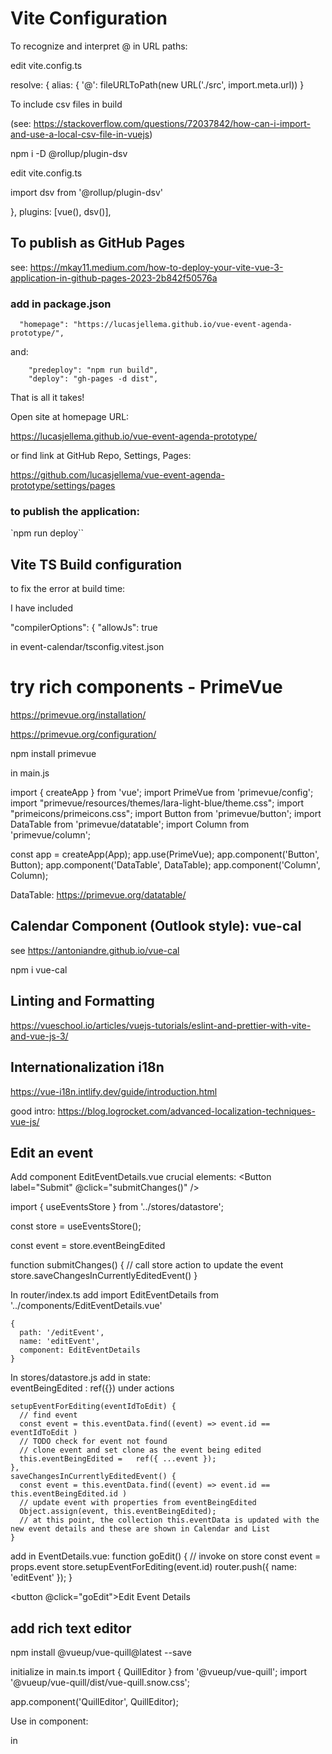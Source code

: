 # Vite Configuration

To recognize and interpret @ in URL paths:

edit vite.config.ts

  resolve: {
    alias: {
      '@': fileURLToPath(new URL('./src', import.meta.url))
    }


To include csv files in build

(see: https://stackoverflow.com/questions/72037842/how-can-i-import-and-use-a-local-csv-file-in-vuejs)

npm i -D @rollup/plugin-dsv

edit vite.config.ts

import dsv from '@rollup/plugin-dsv'

  },  plugins: [vue(), dsv()],


## To publish as GitHub Pages

see: https://mkay11.medium.com/how-to-deploy-your-vite-vue-3-application-in-github-pages-2023-2b842f50576a 


### add in package.json

```
  "homepage": "https://lucasjellema.github.io/vue-event-agenda-prototype/",
```

and:
```
    "predeploy": "npm run build",
    "deploy": "gh-pages -d dist",
```

That is all it takes!

Open site at homepage URL:

https://lucasjellema.github.io/vue-event-agenda-prototype/

or find link at GitHub Repo, Settings, Pages:

https://github.com/lucasjellema/vue-event-agenda-prototype/settings/pages

### to publish the application:

`npm run deploy``



## Vite TS Build configuration

to fix the error at build time:

I have included

 "compilerOptions": {
    "allowJs": true

in event-calendar/tsconfig.vitest.json

# try rich components - PrimeVue

https://primevue.org/installation/

https://primevue.org/configuration/


npm install primevue

in main.js

import { createApp } from 'vue';
import PrimeVue from 'primevue/config';
import "primevue/resources/themes/lara-light-blue/theme.css";
import "primeicons/primeicons.css";
import Button from 'primevue/button';
import DataTable from 'primevue/datatable';
import Column from 'primevue/column';


const app = createApp(App);
app.use(PrimeVue);
app.component('Button', Button);
app.component('DataTable', DataTable);
app.component('Column', Column);


DataTable: https://primevue.org/datatable/

## Calendar Component (Outlook style): vue-cal

see https://antoniandre.github.io/vue-cal

npm i vue-cal


## Linting and Formatting

https://vueschool.io/articles/vuejs-tutorials/eslint-and-prettier-with-vite-and-vue-js-3/

## Internationalization i18n

https://vue-i18n.intlify.dev/guide/introduction.html

good intro: https://blog.logrocket.com/advanced-localization-techniques-vue-js/ 

## Edit an event

Add component EditEventDetails.vue
crucial elements:
<Button label="Submit" @click="submitChanges()" />

import { useEventsStore } from '../stores/datastore';

const store = useEventsStore();

const event = store.eventBeingEdited

function submitChanges() {
  // call store action to update the event
  store.saveChangesInCurrentlyEditedEvent()
}



In router/index.ts add
import EditEventDetails from '../components/EditEventDetails.vue'

    {
      path: '/editEvent',
      name: 'editEvent',
      component: EditEventDetails
    }

In stores/datastore.js add
  in state:    
     eventBeingEdited : ref({})
  under actions

    setupEventForEditing(eventIdToEdit) {
      // find event
      const event = this.eventData.find((event) => event.id == eventIdToEdit )
      // TODO check for event not found
      // clone event and set clone as the event being edited
      this.eventBeingEdited =   ref({ ...event });
    },
    saveChangesInCurrentlyEditedEvent() {
      const event = this.eventData.find((event) => event.id == this.eventBeingEdited.id )
      // update event with properties from eventBeingEdited
      Object.assign(event, this.eventBeingEdited);
      // at this point, the collection this.eventData is updated with the new event details and these are shown in Calendar and List
    }

add in EventDetails.vue:
function goEdit() {
  // invoke on store
  const event = props.event
  store.setupEventForEditing(event.id)
  router.push({ name: 'editEvent' });
}

<button @click="goEdit">Edit Event Details</button>

## add rich text editor

npm install @vueup/vue-quill@latest --save

initialize in main.ts
import { QuillEditor } from '@vueup/vue-quill';
import '@vueup/vue-quill/dist/vue-quill.snow.css';

app.component('QuillEditor', QuillEditor);

Use in component:

in <script>: const content = ref('');

in <template>:

  <QuillEditor theme="snow" contentType="html" v-model:content="content" toolbar="full"/>
  <p>Text literal: {{content}}</p>
  <p v-html="content"></p>

## assign GUID to  events (new and all existing events)

npm install uuid

import { v4 as uuidv4 } from 'uuid';
let id =uuidv4();


## create new event

in datastore.js

    addEVent() {
      const newEvent = { id: uuidv4(), titel: "New Event" ,eventDate : new Date(), doelgroep:"", locatie:"",scope:"", voorbereiding:"", materialen:"", location:"", starttijd:"17:00", eindtijd:"18:00"}
      this.eventData.push(newEvent)
      this.setupEventForEditing(newEvent.id)
    }

invoked from EventsList.vue

function goAddAndEdit() {
  store.addEVent()
  router.push({ name: 'editEvent' });
}

and

 <button @click="goAddAndEdit">Add Event</button>


 ## Load from and Save to JSON

save as json

in eventslist.vue

          <button @click="downloadJSONFile()">Download JSON</button>


 function downloadJSONFile() {
  const jsonContent = JSON.stringify(eventData.value, null, 2);
  const blob = new Blob([jsonContent], { type: 'application/json' });

  const url = URL.createObjectURL(blob);
  const a = document.createElement('a');
  a.href = url;
  a.download = 'ConclusionEventsAgenda.json'; // Set the desired file name
  a.click();

  // Clean up the URL object after the download
  URL.revokeObjectURL(url);
}



in datastore.js:

// load JSON data from the file in the assets directory; this turns the data into a JSON object array
import eventsJSON from '@/assets/conclusionEvents.json';


 // post process eventsJSON: property eventDate should be turned from String to Date
        for (let i = 0; i < eventsJSON.length; i++) {
          eventsJSON[i].eventDate = new Date(eventsJSON[i].eventDate);
        }

## Fetch JSON document from GitHub
without having to redeploy the application to GitHub Pages, it can load the latest event definitions from the JSON file in GitHub (similar to reading the latest CSV file).

see datastore.js for the implementation (very straightforward)


## Read value of query parameter

import { useRouter } from 'vue-router';
const router = useRouter()
import { onMounted } from 'vue'

onMounted(() => {
 // read value of query parameter called myParameter
  let valueFromParam = router.currentRoute.value.query.myParameter;
})

# to handle references on GH Pages outside root URL

- define custom 404.html (copy of index.html)
- edit vite.config.ts

  build: {
    rollupOptions: {
      input: {
        main: resolve(__dirname, "index.html"),
        fallback: resolve(__dirname, "404.html")
      },
    },
  },

  to ensure 404.html is included in build
  (and is pushed to gh-pages branch)